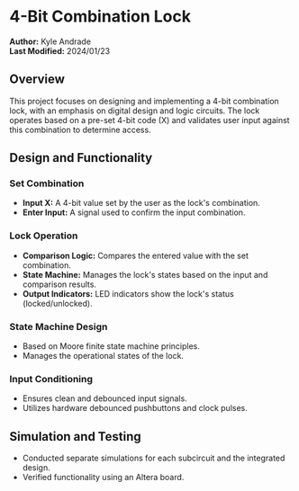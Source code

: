 # 4-Bit Combination Lock

**Author:** Kyle Andrade  
**Last Modified:** 2024/01/23

## Overview

This project focuses on designing and implementing a 4-bit combination lock, with an emphasis on digital design and logic circuits. The lock operates based on a pre-set 4-bit code (X) and validates user input against this combination to determine access.

## Design and Functionality

### Set Combination

- **Input X:** A 4-bit value set by the user as the lock's combination.
- **Enter Input:** A signal used to confirm the input combination.

### Lock Operation

- **Comparison Logic:** Compares the entered value with the set combination.
- **State Machine:** Manages the lock's states based on the input and comparison results.
- **Output Indicators:** LED indicators show the lock's status (locked/unlocked).

### State Machine Design

- Based on Moore finite state machine principles.
- Manages the operational states of the lock.

### Input Conditioning

- Ensures clean and debounced input signals.
- Utilizes hardware debounced pushbuttons and clock pulses.

## Simulation and Testing

- Conducted separate simulations for each subcircuit and the integrated design.
- Verified functionality using an Altera board.
